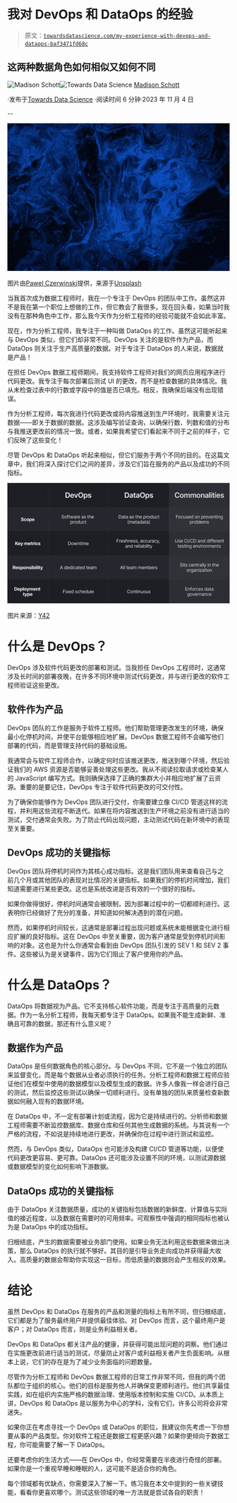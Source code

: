# 我对 DevOps 和 DataOps 的经验

> 原文：[`towardsdatascience.com/my-experience-with-devops-and-dataops-baf3471fd68c`](https://towardsdatascience.com/my-experience-with-devops-and-dataops-baf3471fd68c)

## 这两种数据角色如何相似又如何不同

[](https://madison-schott.medium.com/?source=post_page-----baf3471fd68c--------------------------------)![Madison Schott](https://madison-schott.medium.com/?source=post_page-----baf3471fd68c--------------------------------)[](https://towardsdatascience.com/?source=post_page-----baf3471fd68c--------------------------------)![Towards Data Science](https://towardsdatascience.com/?source=post_page-----baf3471fd68c--------------------------------) [Madison Schott](https://madison-schott.medium.com/?source=post_page-----baf3471fd68c--------------------------------)

·发布于[Towards Data Science](https://towardsdatascience.com/?source=post_page-----baf3471fd68c--------------------------------) ·阅读时间 6 分钟·2023 年 11 月 4 日

--

![](img/003fbafd584cabf9a9bd5d59880b5c5a.png)

图片由[Pawel Czerwinski](https://unsplash.com/@pawel_czerwinski?utm_source=medium&utm_medium=referral)提供，来源于[Unsplash](https://unsplash.com/?utm_source=medium&utm_medium=referral)

当我首次成为数据工程师时，我在一个专注于 DevOps 的团队中工作。虽然这并不是我在第一个职位上想做的工作，但它教会了我很多。现在回头看，如果当时我没有在那种角色中工作，那么我今天作为分析工程师的经验可能就不会如此丰富。

现在，作为分析工程师，我专注于一种叫做 DataOps 的工作。虽然这可能听起来与 DevOps 类似，但它们却非常不同。DevOps 关注的是软件作为产品，而 DataOps 则关注于生产高质量的数据。对于专注于 DataOps 的人来说，数据就是产品！

在担任 DevOps 数据工程师期间，我支持软件工程师对我们的网页应用程序进行代码更改。我专注于每次部署后测试 UI 的更改，而不是检查数据的具体情况。我从未检查过表中的行数或字段中的值是否已填充。相反，我确保后端没有出现错误。

作为分析工程师，每次我进行代码更改或将内容推送到生产环境时，我需要关注元数据——即关于数据的数据。这涉及编写验证查询，以确保行数、列数和值的分布与我推送更改前的情况一致。或者，如果我希望它们看起来不同于之前的样子，它们反映了这些变化！

尽管 DevOps 和 DataOps 听起来相似，但它们服务于两个不同的目的。在这篇文章中，我们将深入探讨它们之间的差异，涉及它们旨在服务的产品以及成功的不同指标。

![](img/92e8b478331be757b28ea6db96c359b6.png)

图片来源：[Y42](https://www.y42.com/blog/dataops-vs-devops/)

# 什么是 DevOps？

DevOps 涉及软件代码更改的部署和测试。当我担任 DevOps 工程师时，这通常涉及长时间的部署夜晚，在许多不同环境中测试代码更改，并与进行更改的软件工程师验证这些更改。

## 软件作为产品

DevOps 团队的工作是服务于软件工程师。他们帮助管理更改发生的环境，确保最小化停机时间，并使平台能够相应地扩展。DevOps 数据工程师不会编写他们部署的代码，而是管理支持代码的基础设施。

我通常会与软件工程师合作，以确定何时应该推送更改，推送到哪个环境，然后验证我们的 AWS 资源是否能够妥善处理这些更改。我从不阅读拉取请求或检查某人的 JavaScript 编写方式。我则确保选择了正确的集群大小并相应地扩展了云资源。重要的是要记住，DevOps 专注于软件代码更改的可交付性。

为了确保你能够作为 DevOps 团队进行交付，你需要建立像 CI/CD 管道这样的流程，并利用这些流程不断迭代。如果在将内容推送到生产环境之前没有进行适当的测试，交付通常会失败。为了防止代码出现问题，主动测试代码在新环境中的表现至关重要。

## DevOps 成功的关键指标

DevOps 团队将停机时间作为其核心成功指标。这是我们团队用来查看自己与之前几个月或其他团队的表现对比情况的关键指标。如果我们的停机时间增加，我们知道需要进行某些更改。这也是系统改进是否有效的一个很好的指标。

如果你做得很好，停机时间通常会被限制，因为部署过程中的一切都顺利进行。这表明你已经做好了充分的准备，并知道如何解决遇到的潜在问题。

然而，如果停机时间较长，这通常是部署过程出现问题或系统未能根据变化进行相应扩展的良好指标。这在 DevOps 中至关重要，因为客户通常是受到停机时间影响的对象。这也是为什么你通常会看到由 DevOps 团队引发的 SEV 1 和 SEV 2 事件。这些被认为是关键事件，因为它们阻止了客户使用你的产品。

# 什么是 DataOps？

DataOps 将数据视为产品。它不支持核心软件功能，而是专注于高质量的元数据。作为一名分析工程师，我每天都专注于 DataOps。如果我不能生成新鲜、准确且可靠的数据，那还有什么意义呢？

## 数据作为产品

DataOps 是任何数据角色的核心部分。与 DevOps 不同，它不是一个独立的团队来监督变化，而是每个数据从业者必须执行的任务。分析工程师和数据工程师应验证他们在模型中使用的数据模型以及模型生成的数据。许多人像我一样会进行自己的测试，然后监控这些测试以确保一切顺利进行。没有单独的团队来质量检查新数据如何融入现有的数据环境。

在 DataOps 中，不一定有部署计划或流程，因为它是持续进行的。分析师和数据工程师需要不断监控数据库、数据仓库和任何其他生成数据的系统。与其说有一个严格的流程，不如说是持续地进行更改，并确保你在过程中进行测试和监控。

然而，与 DevOps 类似，DataOps 也可能涉及构建 CI/CD 管道等功能，以便使代码更改更容易、更可靠。DataOps 还可能涉及设置不同的环境，以测试源数据或数据模型的变化如何影响下游数据。

## DataOps 成功的关键指标

由于 DataOps 关注数据质量，成功的关键指标包括数据的新鲜度、计算值与实际值的接近程度，以及数据在需要时的可用频率。可观察性中强调的相同指标也被认为是 DataOps 中的成功指标。

归根结底，产生的数据需要被业务部门使用。如果业务无法利用这些数据来做出决策，那么 DataOps 的执行就不够好。其目的是引导业务走向成功并获得最大收入。高质量的数据会帮助你实现这一目标，而低质量的数据则会产生相反的效果。

# 结论

虽然 DevOps 和 DataOps 在服务的产品和测量的指标上有所不同，但归根结底，它们都是为了服务最终用户并提供最佳体验。对 DevOps 而言，这个最终用户是客户；对 DataOps 而言，则是业务利益相关者。

DevOps 和 DataOps 都关注产品的健康，并获得可能出现问题的洞察。他们通过在实施更改前进行适当的测试，尽量防止对客户或利益相关者产生负面影响。从根本上说，它们的存在是为了减少业务面临的问题数量。

尽管作为分析工程师和 DevOps 数据工程师的日常工作非常不同，但我的两个团队都位于组织的核心。他们的目标是服务他人并确保变更顺利进行。他们共享最佳实践，如在组织内实施严格的数据治理、使用版本控制和实施 CI/CD。从本质上讲，DevOps 和 DataOps 是以服务为中心的学科，没有它们，许多公司将会非常迷失。

如果你正在考虑寻找一个 DevOps 或 DataOps 的职位，我建议你先考虑一下你想要从事的产品类型。你对软件工程还是数据工程更感兴趣？如果你更倾向于数据工程，你可能需要了解一下 DataOps。

还要考虑你的生活方式——在 DevOps 中，你经常需要在半夜进行奇怪的部署。如果你是一个重视早睡和睡眠的人，这可能不是适合你的角色。

每个领域都有优缺点，你需要深入了解一下。练习我在本文中提到的一些关键技能，看看你更喜欢哪个。测试这些领域的唯一方法就是尝试各自的职责！
